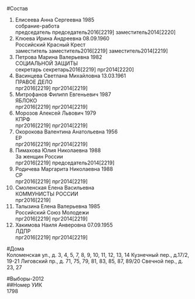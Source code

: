#Состав  
1. Елисеева Анна Сергеевна 1985  
    собрание-работа  
    председатель председатель2016[2219] заместитель2014[2220]  
2. Клюева Ирина Андреевна 08.09.1960  
    Российский Красный Крест  
    заместитель заместитель2016[2219] заместитель2014[2219]  
3. Петрова Марина Валерьевна 1982  
    СОЦИАЛЬНОЙ ЗАЩИТЫ  
    секретарь секретарь2016[2219] прг2014[2220]  
4. Васинцева Светлана Михайловна 13.03.1961  
    ПРАВОЕ ДЕЛО  
    прг2016[2219] прг2014[2219]  
5. Митрофанов Филипп Евгеньевич 1987  
    ЯБЛОКО  
    прг2016[2219] прг2014[2219]  
6. Морозов Алексей Львович 1979  
    КПРФ  
    прг2016[2219] прг2014[2219]  
7. Окорокова Валентина Анатольевна 1956  
    ЕР  
    прг2016[2219] прг2014[2219]  
8. Пимахова Юлия Николаевна 1988  
    За женщин России  
    прг2016[2219] председатель2014[2219]  
9. Родичева Маргарита Николаевна 1988  
    СР  
    прг2016[2219] прг2014[2219]  
10. Смоленская Елена Васильевна  
    КОММУНИСТЫ РОССИИ  
    прг2016[2219]  
11. Талызина Елена Валерьевна 1985  
    Российский Союз Молодежи  
    прг2016[2219] прг2014[2219]  
12. Хакимова Наиля Анверовна 07.09.1955  
    ЛДПР  
    прг2016[2219] прг2014[2219]  
  
#Дома  
Коломенская ул., д. 3, 4, 5, 7, 8, 9, 10, 11, 12, 13, 14 Кузнечный пер., д.17/2, 19-21 Лиговский пр., д. 71, 75, 79, 81, 83, 85, 87, 89/20 Свечной пер., д. 23, 27  
  
#Выборы-2012  
##Номер УИК  
1798  
